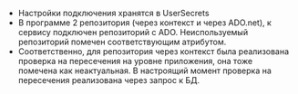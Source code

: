 - Настройки подключения хранятся в UserSecrets
- В программе 2 репозитория (через контекст и через ADO.net), к сервису подключен репозиторий с ADO. Неиспользуемый репозиторий помечен соответствующим атрибутом.
- Соответственно, для репозитория через контекст была реализована проверка на пересечения на уровне приложения, она тоже помечена как неактуальная. В настроящий момент проверка на пересечения реализована через запрос к БД.
